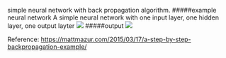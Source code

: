 simple neural network with back propagation algorithm.
#####example neural network
A simple neural network with one input layer, one hidden layer,  one output layter 
<img src="https://raw.githubusercontent.com/bhaskar4n/neural-networks/master/neural_network.png"/>
#####output
<img src="https://raw.githubusercontent.com/bhaskar4n/neural-networks/master/net.png"/>


Reference:
https://mattmazur.com/2015/03/17/a-step-by-step-backpropagation-example/
